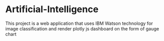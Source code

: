 # Artificial-Intelligence
This project is a web application that uses IBM Watson technology for image classification and render plotly js dashboard on the form of gauge chart
